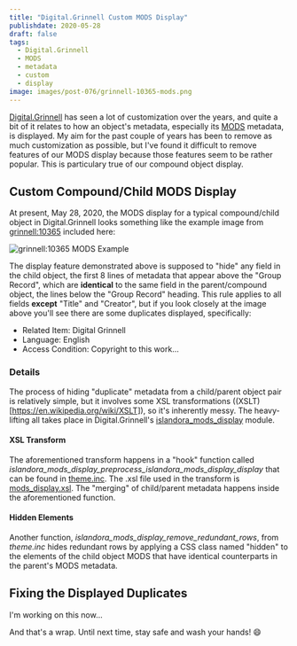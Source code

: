 ```yaml
---
title: "Digital.Grinnell Custom MODS Display"
publishdate: 2020-05-28
draft: false
tags:
  - Digital.Grinnell
  - MODS
  - metadata
  - custom
  - display
image: images/post-076/grinnell-10365-mods.png
---
```


[Digital.Grinnell](https://digital.grinnell.edu) has seen a lot of customization over the years, and quite a bit of it relates to how an object's metadata, especially its [MODS](http://www.loc.gov/standards/mods/) metadata, is displayed. My aim for the past couple of years has been to remove as much customization as possible, but I've found it difficult to remove features of our MODS display because those features seem to be rather popular. This is particulary true of our compound object display.

## Custom Compound/Child MODS Display

At present, May 28, 2020, the MODS display for a typical compound/child object in Digital.Grinnell looks something like the example image from [grinnell:10365](https://digital.grinnell.edu/islandora/object/grinnell:10365) included here:

![grinnell:10365 MODS Example](/images/post-076/grinnell-10365-mods.png "Sample MODS Display")

The display feature demonstrated above is supposed to "hide" any field in the child object, the first 8 lines of metadata that appear above the "Group Record", which are __identical__ to the same field in the parent/compound object, the lines below the "Group Record" heading.  This rule applies to all fields **except** "Title" and "Creator", but if you look closely at the image above you'll see there are some duplicates displayed, specifically:

  - Related Item: Digital Grinnell
  - Language: English
  - Access Condition: Copyright to this work...

### Details

The process of hiding "duplicate" metadata from a child/parent object pair is relatively simple, but it involves some XSL transformations ((XSLT)[https://en.wikipedia.org/wiki/XSLT]), so it's inherently messy. The heavy-lifting all takes place in Digital.Grinnell's [islandora_mods_display](https://github.com/DigitalGrinnell/islandora_mods_display) module.

#### XSL Transform

The aforementioned transform happens in a "hook" function called _islandora\_mods\_display\_preprocess\_islandora\_mods\_display\_display_ that can be found in [theme.inc](https://github.com/DigitalGrinnell/islandora_mods_display/blob/master/theme/theme.inc). The .xsl file used in the transform is [mods_display.xsl](https://github.com/DigitalGrinnell/islandora_mods_display/blob/master/xsl/mods_display.xsl). The "merging" of child/parent metadata happens inside the aforementioned function.

#### Hidden Elements

Another function, _islandora\_mods\_display\_remove\_redundant\_rows_, from _theme.inc_ hides redundant rows by applying a CSS class named "hidden" to the elements of the child object MODS that have identical counterparts in the parent's MODS metadata.

## Fixing the Displayed Duplicates

I'm working on this now...
  

And that's a wrap.  Until next time, stay safe and wash your hands! :smile:
